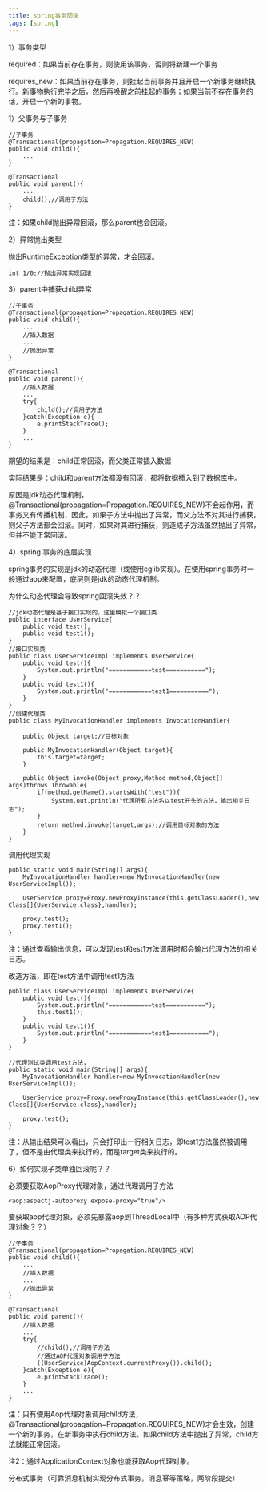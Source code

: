 ```yaml
---
title: spring事务回滚
tags: [spring]
---
```


1）事务类型

required：如果当前存在事务，则使用该事务，否则将新建一个事务

requires_new：如果当前存在事务，则挂起当前事务并且开启一个新事务继续执行。新事物执行完毕之后，然后再唤醒之前挂起的事务；如果当前不存在事务的话，开启一个新的事物。

1）父事务与子事务

```
//子事务
@Transactional(propagation=Propagation.REQUIRES_NEW)
public void child(){
    ...
}

@Transactional
public void parent(){
    ...
    child();//调用子方法
}
```

注：如果child抛出异常回滚，那么parent也会回滚。

2）异常抛出类型

抛出RuntimeException类型的异常，才会回滚。

```
int 1/0;//抛出异常实现回滚
```

3）parent中捕获child异常

```
//子事务
@Transactional(propagation=Propagation.REQUIRES_NEW)
public void child(){
    ...
    //插入数据
    ...
    //抛出异常
}

@Transactional
public void parent(){
    //插入数据
    ...
    try{
        child();//调用子方法
    }catch(Exception e){
        e.printStackTrace();
    }
    ...
}
```

期望的结果是：child正常回滚，而父类正常插入数据

实际结果是：child和parent方法都没有回滚，都将数据插入到了数据库中。

原因是jdk动态代理机制，@Transactional(propagation=Propagation.REQUIRES_NEW)不会起作用，而事务又有传播机制，因此，如果子方法中抛出了异常，而父方法不对其进行捕获，则父子方法都会回滚。同时，如果对其进行捕获，则造成子方法虽然抛出了异常，但并不能正常回滚。

4）spring 事务的底层实现

spring事务的实现是jdk的动态代理（或使用cglib实现）。在使用spring事务时一般通过aop来配置，底层则是jdk的动态代理机制。

为什么动态代理会导致spring回滚失效？？

```
//jdk动态代理是基于接口实现的，这里模拟一个接口类
public interface UserService{
    public void test();
    public void test1();
}
//接口实现类
public class UserServiceImpl implements UserService{
    public void test(){
        System.out.println("============test===========");
    }
    public void test1(){
        System.out.println("============test1===========");
    }
}
//创建代理类
public class MyInvocationHandler implements InvocationHandler{

    public Object target;//目标对象

    public MyInvocationHandler(Object target){
        this.target=target;
    }

    public Object invoke(Object proxy,Method method,Object[] args)throws Throwable{
        if(method.getName().startsWith("test")){
            System.out.println("代理所有方法名以test开头的方法，输出相关日志");
        }
        return method.invoke(target,args);//调用目标对象的方法
    }
}
```

调用代理实现

```
public static void main(String[] args){
    MyInvocationHandler handler=new MyInvocationHandler(new UserServiceImpl());

    UserService proxy=Proxy.newProxyInstance(this.getClassLoader(),new Class[]{UserService.class},handler);

    proxy.test();
    proxy.test1();
}
```

注：通过查看输出信息，可以发现test和est1方法调用时都会输出代理方法的相关日志。

改造方法，即在test方法中调用test1方法

```
public class UserServiceImpl implements UserService{
    public void test(){
        System.out.println("============test===========");
        this.test1();
    }
    public void test1(){
        System.out.println("============test1===========");
    }
}

//代理测试类调用test方法，
public static void main(String[] args){
    MyInvocationHandler handler=new MyInvocationHandler(new UserServiceImpl());

    UserService proxy=Proxy.newProxyInstance(this.getClassLoader(),new Class[]{UserService.class},handler);

    proxy.test();
}
```

注：从输出结果可以看出，只会打印出一行相关日志，即test1方法虽然被调用了，但不是由代理类来执行的，而是target类来执行的。

6）如何实现子类单独回滚呢？？

必须要获取AopProxy代理对象，通过代理调用子方法

```
<aop:aspectj-autoproxy expose-proxy="true"/>
```

要获取aop代理对象，必须先暴露aop到ThreadLocal中（有多种方式获取AOP代理对象？？）

```
//子事务
@Transactional(propagation=Propagation.REQUIRES_NEW)
public void child(){
    ...
    //插入数据
    ...
    //抛出异常
}

@Transactional
public void parent(){
    //插入数据
    ...
    try{
        //child();//调用子方法
        //通过AOP代理对象调用子方法
        ((UserService)AopContext.currentProxy()).child();
    }catch(Exception e){
        e.printStackTrace();
    }
    ...
}
```

注：只有使用Aop代理对象调用child方法，@Transactional(propagation=Propagation.REQUIRES_NEW)才会生效，创建一个新的事务，在新事务中执行child方法。如果child方法中抛出了异常，child方法就能正常回滚。

注2：通过ApplicationContext对象也能获取Aop代理对象。

分布式事务（可靠消息机制实现分布式事务，消息幂等策略，两阶段提交）